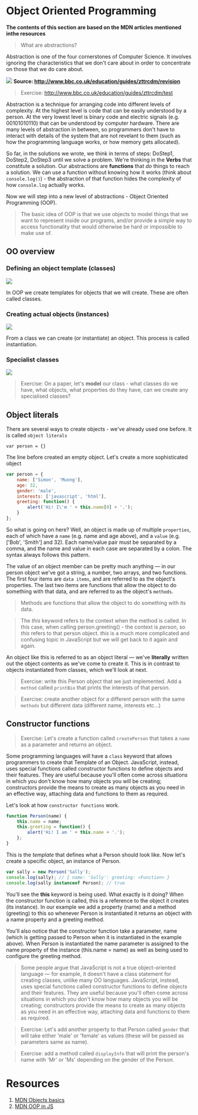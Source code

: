 # Object Oriented Programming

**The contents of this section are based on the MDN articles mentioned inthe resources**

> What are abstractions?

Abstraction is one of the four cornerstones of Computer Science. It involves ignoring the characteristics that we don't care about in order to concentrate on those that we do care about.

![](https://bam.files.bbci.co.uk/bam/live/content/zwvdwmn/large)
**Source: http://www.bbc.co.uk/education/guides/zttrcdm/revision**

> Exercise: http://www.bbc.co.uk/education/guides/zttrcdm/test


Abstraction is a technique for arranging code into different levels of complexity. At the highest level is code that can be easily understood by a person. At the very lowest level is binary code and electric signals (e.g. 00101010110) that can be understood by computer hardware. There are many levels of abstraction in between, so programmers don't have to interact with details of the system that are not revelant to them (such as how the programming language works, or how memory gets allocated).

So far, in the solutions we wrote, we think in terms of steps: DoStep1, DoStep2, DoStep3 until we solve a problem. We're thinking in the **Verbs** that constitute a solution. Our abstractions are **functions** that *do* things to reach a solution. We can use a function without knowing how it works (think about `console.log()`) - the abstraction of that function hides the complexity of how `console.log` actually works.

Now we will step into a new level of abstractions - Object Oriented Programming (OOP).

> The basic idea of OOP is that we use objects to model  things that we want to represent inside our programs, and/or provide a simple way to access functionality that would otherwise be hard or impossible to make use of.

## OO overview

### Defining an object template (classes)

![](https://mdn.mozillademos.org/files/13889/person-diagram.png)

In OOP we create templates for objects that we will create. These are often called classes.


### Creating actual objects (instances)

![](https://mdn.mozillademos.org/files/15163/MDN-Graphics-instantiation-2-fixed.png)

From a class we can create (or instantiate) an object. This process is called instantiation.

### Specialist classes

![](https://mdn.mozillademos.org/files/13881/MDN-Graphics-inherited-3.png)


> Exercise: On a paper, let's **model**  our class - what classes do we have, what objects, what properties do they have, can we create any specialised classes?

## Object literals
There are several ways to create objects - we've already used one before. It is called `object literals`

`var person = {}`

The line before created an empty object. Let's create a more sophisticated object

```javascript
var person = {
	name: ['Simon', 'Muong'],
	age: 32,
	gender: 'male',
	interests: ['javascript', 'html'],
	greeting: function() {
		alert('Hi! I\'m ' + this.name[0] + '.');
	}
};
```

So what is going on here? Well, an object is made up of multiple `properties`, each of which have a `name` (e.g. name and age above), and a `value` (e.g. ['Bob', 'Smith'] and 32). Each name/value pair must be separated by a comma, and the name and value in each case are separated by a colon. The syntax always follows this pattern.

The value of an object member can be pretty much anything — in our person object we've got a string, a number, two arrays, and two functions. The first four items are `data items`, and are referred to as the object's properties. The last two items are functions that allow the object to do something with that data, and are referred to as the object's `methods`.

> Methods are functions that allow the object to do something with its data.

> The *this* keyword refers to the context when the method is called. In this case, when calling person.greeting() - the context is *person*, so *this* refers to that person object. *this* is a much more complicated and confusing topic in JavaScript but we will get back to it again and again.

An object like this is referred to as an object literal — we've **literally** written out the object contents as we've come to create it. This is in contrast to objects instantiated from classes, which we'll look at next.

> Exercise: write this Person object that we just implemented. Add a `method` called `printBio` that prints the interests of that person.

> Exercise: create another object for a different person with the same `methods` but different data (different name, interests etc...)

## Constructor functions

> Exercise: Let's create a function called `createPerson` that takes a `name` as a parameter and returns an object.

Some programming languages will have a `class` keyword that allows programmers to create that Template of an Object.
JavaScript, instead, uses special functions called constructor functions to define objects and their features. They are useful because you'll often come across situations in which you don't know how many objects you will be creating; constructors provide the means to create as many objects as you need in an effective way, attaching data and functions to them as required.

Let's look at how `constructor functions` work.


```javascript
function Person(name) {
	this.name = name;
	this.greeting = function() {
		alert('Hi! I am ' + this.name + '.');
	};
}
```
This is the *template* that defines what a Person should look like. Now let's create a specific object, an instance of Person.

```javascript
var sally = new Person('Sally');
console.log(sally); // { name: 'Sally': greeting: <Function> }
console.log(sally instanceof Person); // true
```

You'll see the **this** keyword is being used. What exactly is it doing? When the constructor function is called, this is a reference to the object it creates (its instance). In our example we add a property (name) and a method (greeting) to this so whenever Person is instantiated it returns an object with a name property and a greeting method.

You'll also notice that the constructor function take a parameter, name (which is getting passed to Person when it is instantiated in the example above). When Person is instantiated the name parameter is assigned to the name property of the instance (this.name = name) as well as being used to configure the greeting method.


> Some people argue that JavaScript is not a true object-oriented language — for example, it doesn't have a class statement for creating classes, unlike many OO languages. JavaScript, instead, uses special functions called constructor functions to define objects and their features. They are useful because you'll often come across situations in which you don't know how many objects you will be creating; constructors provide the means to create as many objects as you need in an effective way, attaching data and functions to them as required.

> Exercise: Let's add another property to that Person called `gender` that will take either 'male' or 'female' as values (these will be passed as parameters same as name).

> Exercise: add a method called `displayInfo` that will print the person's name with 'Mr' or 'Ms' depending on the gender of the Person.

# Resources
1. [MDN Objects basics](https://developer.mozilla.org/en-US/docs/Learn/JavaScript/Objects/Basics)
2. [MDN OOP in JS](https://developer.mozilla.org/en-US/docs/Learn/JavaScript/Objects/Object-oriented_JS)